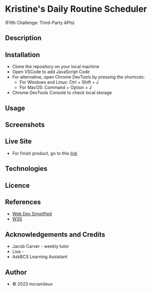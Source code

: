 # Kristine's Daily Routine Scheduler
(Fifth Challenge: Third-Party APIs)

## Description

## Installation

- Clone the repository on your local machine
- Open VSCode to add JavaScript Code
- For alternative, open Chrome DevTools by pressing the shortcuts:
    - For Windows and Linux: Ctrl + Shift + J
    - For MacOS: Command + Option + J
- Chrome DevTools Console to check local storage


## Usage

## Screenshots

## Live Site 
- For finish product, go to this [link](https://mcramileux.github.io/ADD-THE-NAME-HERE)
  
## Technologies

## Licence

## References
- [Web Dev Simplified](https://www.youtube.com/@WebDevSimplified)
- [W3S](https://www.w3schools.com/)

## Acknowledgements and Credits
- Jacob Carver - weekly tutor
- Lisa -
- AskBCS Learning Assistant

## Author
- © 2023 mcramileux